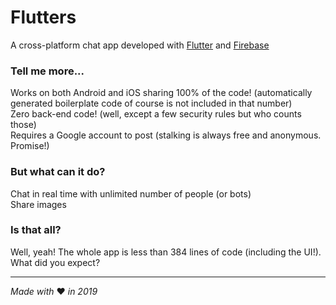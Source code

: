 # Flutters

A cross-platform chat app developed with [Flutter](https://flutter.dev) and [Firebase](https://firebase.google.com)

### Tell me more...

Works on both Android and iOS sharing 100% of the code! (automatically generated boilerplate code of course is not included in that number)  
Zero back-end code! (well, except a few security rules but who counts those)  
Requires a Google account to post (stalking is always free and anonymous. Promise!)  

### But what can it do?

Chat in real time with unlimited number of people (or bots)  
Share images  

### Is that all?

Well, yeah! The whole app is less than 384 lines of code (including the UI!). What did you expect?  

---  
*Made with* ❤ *in 2019*
